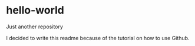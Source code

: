 # hello-world
Just another repository

I decided to write this readme because of the tutorial on how to use Github.
